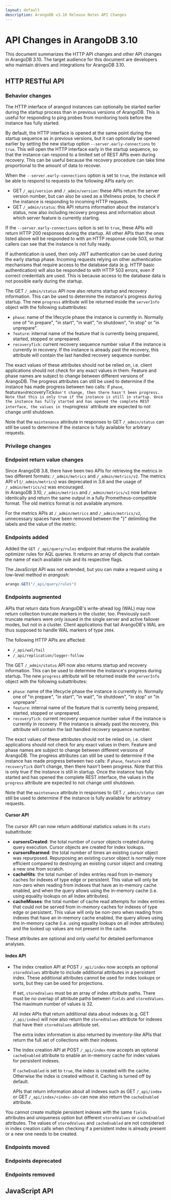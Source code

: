```yaml
---
layout: default
description: ArangoDB v3.10 Release Notes API Changes
---
```

API Changes in ArangoDB 3.10
============================

This document summarizes the HTTP API changes and other API changes in ArangoDB 3.10.
The target audience for this document are developers who maintain drivers and
integrations for ArangoDB 3.10.

## HTTP RESTful API

### Behavior changes

The HTTP interface of arangod instances can optionally be started earlier during
the startup process than in previous versions of ArangoDB. This is useful for
responding to ping probes from monitoring tools before the instance has fully started.

By default, the HTTP interface is opened at the same point during the startup
sequence as in previous versions, but it can optionally be opened earlier by setting 
the new startup option `--server.early-connections` to `true`. This will
open the HTTP interface early in the startup sequence, so that the instance can respond
to a limited set of REST APIs even during recovery. This can be useful because the 
recovery procedure can take time proportional to the amount of data to recover.

When the `--server.early-connections` option is set to `true`, the instance will be
able to respond to requests to the following APIs early on:

- GET `/_api/version` and `/_admin/version`: these APIs return the server version 
  number, but can also be used as a lifeliness probe, to check if the instance is
  responding to incoming HTTP requests.
- GET `/_admin/status`: this API returns information about the instance's status, now
  also including recovery progress and information about which server feature is
  currently starting.

If the `--server.early-connections` option is set to `true`, these APIs will return
HTTP 200 responses during the startup. All other APIs than the ones listed above will be 
responded to with an HTTP response code 503, so that callers can see that the instance
is not fully ready.

If authentication is used, then only JWT authentication can be used during the early 
startup phase. Incoming requests relying on other authentication mechanisms that 
require access to the database data (e.g. HTTP basic authentication) will also be 
responded to with HTTP 503 errors, even if correct credentials are used. This is
because access to the database data is not possible early during the startup.

The GET `/_admin/status` API now also returns startup and recovery information. This
can be used to determine the instance's progress during startup. The new `progress`
attribute will be returned inside the `serverInfo` object with the following subattributes:

- `phase`: name of the lifecycle phase the instance is currently in. Normally one of
  "in prepare", "in start", "in wait", "in shutdown", "in stop" or "in unprepare".
- `feature`: internal name of the feature that is currently being prepared, started, 
   stopped or unprepared.
- `recoveryTick`: current recovery sequence number value if the instance is currently in
  recovery. If the instance is already past the recovery, this attribute will contain 
  the last handled recovery sequence number.

The exact values of these attributes should not be relied on, i.e. client applications
should not check for any exact values in them. Feature and phase names are subject to
change between different versions of ArangoDB. 
The progress attributes can still be used to determine if the instance has made progress
between two calls: if `phase`, feature` and `recoveryTick` don't change, then there hasn't
been progress. Note that this is only true if the instance is still in startup. Once the
instance has fully started and has opened the complete REST interface, the values in the
`progress` attribute are expected to not change until shutdown.

Note that the `maintenance` attribute in responses to GET `/_admin/status` can still be 
used to determine if the instance is fully available for arbitrary requests.

### Privilege changes

### Endpoint return value changes

Since ArangoDB 3.8, there have been two APIs for retrieving the metrics in two different formats: `/_admin/metrics` and `/_admin/metrics/v2`. The metrics API v1 (`/_admin/metrics`) was deprecated in 3.8 and the usage of `/_admin/metrics/v2` was encouraged.  
In ArangoDB 3.10, `/_admin/metrics` and `/_admin/metrics/v2` now behave identically and return the same output in a fully Prometheus-compatible format. The old metrics format is not available anymore.

For the metrics APIs at `/_admin/metrics` and `/_admin/metrics/v2`, unnecessary spaces have been removed between the "}" delimiting the labels and the value of the metric.


### Endpoints added

Added the `GET /_api/query/rules` endpoint that returns the available
optimizer rules for AQL queries. It returns an array of objects that contain
the name of each available rule and its respective flags.

The JavaScript API was not extended, but you can make a request using a
low-level method in _arangosh_:

```js
arango.GET("/_api/query/rules")
```

### Endpoints augmented

APIs that return data from ArangoDB's write-ahead log (WAL) may now return
collection truncate markers in the cluster, too. Previously such truncate
markers were only issued in the single server and active failover modes, but not
in a cluster. Client applications that tail ArangoDB's WAL are thus supposed
to handle WAL markers of type `2004`.

The following HTTP APIs are affected:
* `/_api/wal/tail`
* `/_api/replication/logger-follow`


The GET `/_admin/status` API now also returns startup and recovery information. This
can be used to determine the instance's progress during startup. The new `progress`
attribute will be returned inside the `serverInfo` object with the following subattributes:

- `phase`: name of the lifecycle phase the instance is currently in. Normally one of
  "in prepare", "in start", "in wait", "in shutdown", "in stop" or "in unprepare".
- `feature`: internal name of the feature that is currently being prepared, started, 
   stopped or unprepared.
- `recoveryTick`: current recovery sequence number value if the instance is currently in
  recovery. If the instance is already past the recovery, this attribute will contain 
  the last handled recovery sequence number.

The exact values of these attributes should not be relied on, i.e. client applications
should not check for any exact values in them. Feature and phase names are subject to
change between different versions of ArangoDB. 
The progress attributes can still be used to determine if the instance has made progress
between two calls: if `phase`, `feature` and `recoveryTick` don't change, then there hasn't
been progress. Note that this is only true if the instance is still in startup. Once the
instance has fully started and has opened the complete REST interface, the values in the
`progress` attribute are expected to not change until shutdown.

Note that the `maintenance` attribute in responses to GET `/_admin/status` can still be 
used to determine if the instance is fully available for arbitrary requests.

#### Cursor API

The cursor API can now return additional statistics values in its `stats` subattribute:

- **cursorsCreated**: the total number of cursor objects created during query execution. Cursor
  objects are created for index lookups.
- **cursorsRearmed**: the total number of times an existing cursor object was repurposed. 
  Repurposing an existing cursor object is normally more efficient compared to destroying an 
  existing cursor object and creating a new one from scratch.
- **cacheHits**: the total number of index entries read from in-memory caches for indexes
  of type edge or persistent. This value will only be non-zero when reading from indexes
  that have an in-memory cache enabled, and when the query allows using the in-memory
  cache (i.e. using equality lookups on all index attributes).
- **cacheMisses**: the total number of cache read attempts for index entries that could not
  be served from in-memory caches for indexes of type edge or persistent. This value will 
  only be non-zero when reading from indexes that have an in-memory cache enabled, the 
  query allows using the in-memory cache (i.e. using equality lookups on all index attributes)
  and the looked up values are not present in the cache.

These attributes are optional and only useful for detailed performance analyses.

#### Index API

- The index creation API at POST `/_api/index` now accepts an optional `storedValues`
  attribute to include additional attributes in a persistent index.
  These additional attributes cannot be used for index lookups or sorts, but they
  can be used for projections.

  If set, `storedValues` must be an array of index attribute paths. There must be no
  overlap of attribute paths between `fields` and `storedValues`. The maximum number
  of values is 32.

  All index APIs that return additional data about indexes (e.g. GET `/_api/index`)
  will now also return the `storedValues` attribute for indexes that have their
  `storedValues` attribute set.

  The extra index information is also returned by inventory-like APIs that return
  the full set of collections with their indexes.

- The index creation API at POST `/_api/index` now accepts an optional `cacheEnabled`
  attribute to enable an in-memory cache for index values for persistent indexes.

  If `cacheEnabled` is set to `true`, the index is created with the cache. Otherwise
  the index is created without it. Caching is turned off by default.

  APIs that return information about all indexes such as GET `/_api/index` 
  or GET `/_api/index/<index-id>` can now also return the `cacheEnabled`
  attribute.

You cannot create multiple persistent indexes with the same `fields` attributes
and uniqueness option but different `storedValues` or `cacheEnabled` attributes.
The values of `storedValues` and `cacheEnabled` are not considered in index
creation calls when checking if a persistent index is already present or a new
one needs to be created.

### Endpoints moved

### Endpoints deprecated

### Endpoints removed

## JavaScript API



